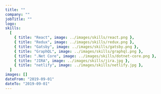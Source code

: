 ```yaml
---
title: ""
company: ""
jobTitle: ""
logo:
skills:
  [
    { title: "React", image: ../images/skills/react.png },
    { title: "Redux", image: ../images/skills/redux.png },
    { title: "Gatsby", image: ../images/skills/gatsby.png },
    { title: "GraphQL", image: ../images/skills/graphql.png },
    { title: ".Net Core", image: ../images/skills/dotnet-core.png },
    { title: "JIRA", image: ../images/skills/jira.jpg },
    { title: "netlify", image: ../images/skills/netlify.jpg },
  ]
images: []
dateFrom: "2019-09-01"
dateTo: "2019-09-01"
---
```


